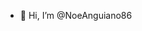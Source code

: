 - 👋 Hi, I’m @NoeAnguiano86


<!---
NoeAnguiano86/NoeAnguiano86 is a ✨ special ✨ repository because its `README.md` (this file) appears on your GitHub profile.
You can click the Preview link to take a look at your changes.
--->
